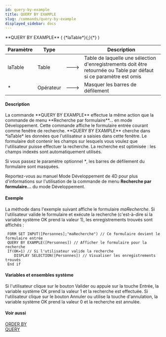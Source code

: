 ```yaml
---
id: query-by-example
title: QUERY BY EXAMPLE
slug: /commands/query-by-example
displayed_sidebar: docs
---
```


<!--REF #_command_.QUERY BY EXAMPLE.Syntax-->**QUERY BY EXAMPLE** ( {*laTable*}{;}{*} )<!-- END REF-->
<!--REF #_command_.QUERY BY EXAMPLE.Params-->
| Paramètre | Type |  | Description |
| --- | --- | --- | --- |
| laTable | Table | &#x1F852; | Table de laquelle une sélection d'enregistrements doit être retournée ou Table par défaut si ce paramètre est omis |
| * | Opérateur | &#x1F852; | Masquer les barres de défilement |

<!-- END REF-->

#### Description 

<!--REF #_command_.QUERY BY EXAMPLE.Summary-->La commande **QUERY BY EXAMPLE** effectue la même action que la commande de menu **Recherche par formulaire**.<!-- END REF-->.. en mode Développement. Cette commande affiche le formulaire entrée courant comme fenêtre de recherche. **QUERY BY EXAMPLE** cherche dans *laTable* les données que l'utilisateur a saisies dans cette fenêtre. Le formulaire doit contenir les champs sur lesquels vous voulez que l'utilisateur puisse effectuer la recherche. La recherche est optimisée : les champs indexés sont automatiquement utilisés.  
Si vous passez le paramètre optionnel *\**, les barres de défilement du formulaire sont masquées.

Reportez-vous au manuel Mode Développement de 4D pour plus d'informations sur l'utilisation de la commande de menu **Recherche par formulaire...** du mode Développement.

#### Exemple 

La méthode dans l'exemple suivant affiche le formulaire *maRecherche*. Si l'utilisateur valide le formulaire et exécute la recherche (c'est-à-dire si la variable système OK prend la valeur 1), les enregistrements trouvés sont affichés :

```4d
 FORM SET INPUT([Personnes];"maRecherche") // Ce formulaire devient le formulaire entrée
 QUERY BY EXAMPLE([Personnes]) // Afficher le formulaire pour la recherche
 If(OK=1) // Si l'utilisateur valide la recherche
    DISPLAY SELECTION([Personnes]) // Visualiser les enregistrements trouvés
 End if
```

#### Variables et ensembles système 

Si l'utilisateur clique sur le bouton Valider ou appuie sur la touche Entrée, la variable système OK prend la valeur 1 et la recherche est effectuée. Si l'utilisateur clique sur le bouton Annuler ou utilise la touche d'annulation, la variable système OK prend la valeur 0 et la recherche est annulée.

#### Voir aussi 

[ORDER BY](order-by.md)  
[QUERY](query.md)  